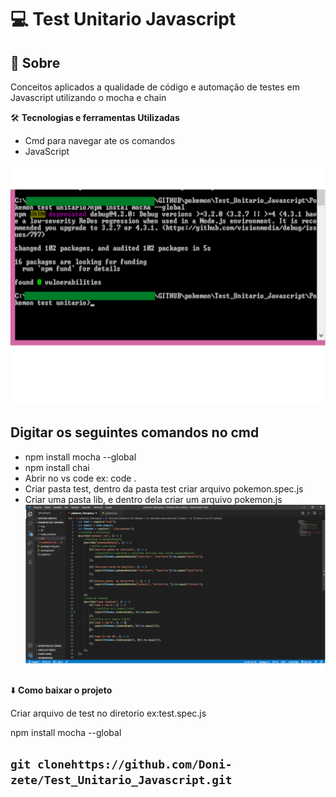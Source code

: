  # :computer: Test Unitario Javascript
 
 
 ## :rocket: Sobre
 Conceitos aplicados a qualidade de código e automação de testes em Javascript utilizando o mocha e chain

:hammer_and_wrench: **Tecnologias e ferramentas Utilizadas**

* Cmd para navegar ate os comandos
* JavaScript


![Instrução](https://github.com/Doni-zete/Test_Unitario_Javascript/blob/master/Pokemon%20test%20unitario/img/install%20mocha.png)

 ## Digitar os seguintes comandos no cmd
* npm install mocha --global
* npm install chai
* Abrir no vs code ex: code .
* Criar  pasta test, dentro da pasta test criar arquivo pokemon.spec.js
* Criar uma pasta lib, e dentro dela criar um arquivo pokemon.js
![Instrução](https://github.com/Doni-zete/Test_Unitario_Javascript/blob/master/Pokemon%20test%20unitario/img/pokemon_test.png)



:arrow_down: **Como baixar o projeto**


Criar arquivo de test no diretorio ex:test.spec.js

npm install mocha --global
##  `git clonehttps://github.com/Doni-zete/Test_Unitario_Javascript.git`
